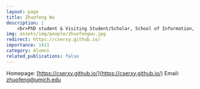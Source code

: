 ```yaml
---
layout: page
title: Zhuofeng Wu
description: |
    <br>PhD student & Visiting Student/Scholar, School of Information, University of Michigan<br>Jul 2015 -- Dec 2020<br><span style='color:blue'>Applied Scientist, Amazon</span>
img: assets/img/people/zhuofengwu.jpg
redirect: https://cserxy.github.io/
importance: 1411
category: Alumni
related_publications: false
---
```

Homepage: [https://cserxy.github.io/](https://cserxy.github.io/)
Email: [zhuofeng@umich.edu](mailto:zhuofeng@umich.edu)
